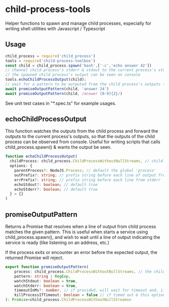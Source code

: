 # child-process-tools

Helper functions to spawn and manage child processes, especially for writing shell utilities with Javascript / Typescript

## Usage

```Javascript
child_process = require('child_process')
tools = require('child-process-toolbox')
const child = child_process.spawn('bash',['-c','echo answer 42'])
// channel child process's stderr & stdout to the current process's stderr & stdout, so that 
// the spawned child process's output can be seen on console
tools.echoChildProcessOutput(child);
// wait for a pattern to be outputed from the child process's outputs (stderr & stdout)
await promiseOutputPattern(child, 'answer 24')
await promiseOutputPattern(child, /answer [0-9]{2}/)
```

See unit test cases in "*.spec.ts" for example usages.

## echoChildProcessOutput

This function watches the outputs from the child process and forward the outputs to the current process's outputs, so that the outputs of the child process can be observed from console. Useful for writing scripts that calls child_process.spawn() & wants the output be seen.

```Typescript
function echoChildProcessOutput(
  childProcess: child_process.ChildProcessWithoutNullStreams, // child process returned from child_process.spawn()
  options: {
    parentProcess?: NodeJS.Process; // default the global 'process'
    outPrefix?: string; // prefix string before each line of output from stdout
    errPrefix?: string; // prefix string before each line from stderr
    echoStdout?: boolean; // default true
    echoStderr?: boolean; // default true
  } = {}
)
```

## promiseOutputPattern

Returns a Promise that resolves when a line of output from child process matches the given pattern. This is useful when starts a service using child_process.spawn(), and wish to wait until a line of output indicating the service is ready (like listening on an address, etc.)

If the process exits or encounter an error before the expected output, the returned Promise will reject.

```Typescript
export function promiseOutputPattern(
    process: child_process.ChildProcessWithoutNullStreams, // the child process
    pattern: string | RegExp, 
    watchStdout: boolean = true,
    watchStderr: boolean = true,
    timeoutInMs?: number, // if provided, will wait for timeout and, if not resolved, reject with an error
    killProcessIfTimeout: boolean = false // if timed out & this option is true, kill the child process before rejects
): Promise<child_process.ChildProcessWithoutNullStreams> 
```